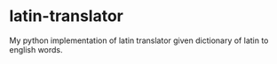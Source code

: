 # latin-translator
My python implementation of latin translator given dictionary of latin to english words.
